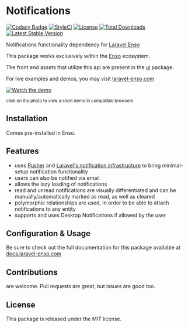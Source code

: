 # Notifications

[![Codacy Badge](https://api.codacy.com/project/badge/Grade/950c5954bb654bb588061a3f793f4697)](https://www.codacy.com/app/laravel-enso/notifications?utm_source=github.com&amp;utm_medium=referral&amp;utm_content=laravel-enso/notifications&amp;utm_campaign=Badge_Grade)
[![StyleCI](https://github.styleci.io/repos/85684795/shield?branch=master)](https://github.styleci.io/repos/85684795)
[![License](https://poser.pugx.org/laravel-enso/notifications/license)](https://packagist.org/packages/laravel-enso/notifications)
[![Total Downloads](https://poser.pugx.org/laravel-enso/notifications/downloads)](https://packagist.org/packages/laravel-enso/notifications)
[![Latest Stable Version](https://poser.pugx.org/laravel-enso/notifications/version)](https://packagist.org/packages/laravel-enso/notifications)

Notifications functionality dependency for [Laravel Enso](https://github.com/laravel-enso/Enso)

This package works exclusively within the [Enso](https://github.com/laravel-enso/Enso) ecosystem.

The front end assets that utilize this api are present in the [ui](https://github.com/enso-ui/ui) package.

For live examples and demos, you may visit [laravel-enso.com](https://www.laravel-enso.com)

[![Watch the demo](https://laravel-enso.github.io/notifications/screenshots/bulma_033_thumb.png)](https://laravel-enso.github.io/notifications/videos/bulma_demo_01.webm)

<sup>click on the photo to view a short demo in compatible browsers</sup>

## Installation

Comes pre-installed in Enso.

## Features

- uses [Pusher](https://pusher.com/) and [Laravel's notification infrastructure](https://laravel.com/docs/5.5/broadcasting) to bring minimal-setup notification functionality
- users can also be notified via email
- allows the lazy loading of notifications
- read and unread notifications are visually differentiated and can be manually/automatically marked as read, as well as cleared
- polymorphic relationships are used, in order to be able to attach notifications to any entity
- supports and uses Desktop Notifications if allowed by the user

## Configuration & Usage

Be sure to check out the full documentation for this package available at [docs.laravel-enso.com](https://docs.laravel-enso.com/backend/notifications.html)

## Contributions

are welcome. Pull requests are great, but issues are good too.

## License

This package is released under the MIT license.
